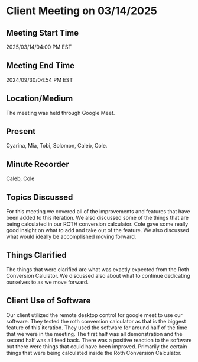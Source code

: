 # Client Meeting on 03/14/2025
## Meeting Start Time
2025/03/14/04:00 PM EST

## Meeting End Time
2024/09/30/04:54 PM EST

## Location/Medium
The meeting was held through Google Meet.

## Present
Cyarina, Mia, Tobi, Solomon, Caleb, Cole.

## Minute Recorder
Caleb, Cole

## Topics Discussed
For this meeting we covered all of the improvements and features that have been added to this iteration. We also discussed some of the things that are being calculated in our ROTH conversion calculator. Cole gave some 
really good insight on what to add and take out of the feature. We also discussed what would ideally be accomplished moving forward.

## Things Clarified
The things that were clarified are what was exactly expected from the Roth Conversion Calulator. We discussed also about what to continue dedicating ourselves to as we move forward.

## Client Use of Software
Our client utilized the remote desktop control for google meet to use our software. They tested the roth conversion calculator as that is the biggest feature of this iteration. They used the software for around half of the time that we were in the meeting. The first half was all demonstration and the second half was all feed back. There was a positive reaction to the software but there were things that could have been improved. Primarily the certain things that were being calculated inside the Roth Conversion Calculator.

